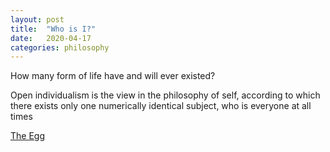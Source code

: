```yaml
---
layout: post
title:  "Who is I?"
date:   2020-04-17
categories: philosophy
---
```


How many form of life have and will ever existed?

Open individualism is the view in the philosophy of self, according to which there exists only one numerically identical subject, who is everyone at all times

<div class="center"><a href="http://www.galactanet.com/oneoff/theegg_mod.html" target="_blank">The Egg</a></div>

<blockquote>
</blockquote>